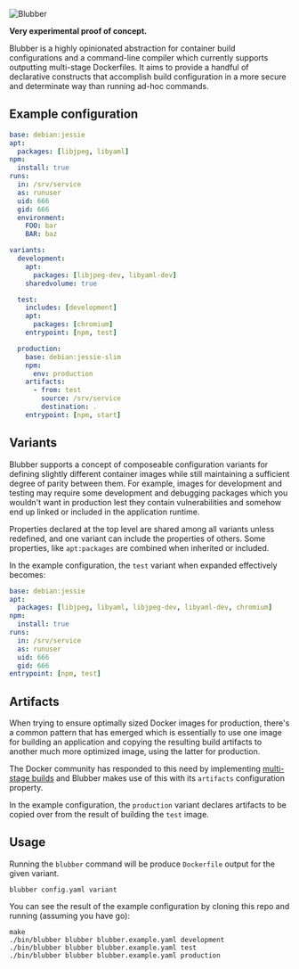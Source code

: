 ![Blubber](http://tyler.zone/blubber.png)

**Very experimental proof of concept.**

Blubber is a highly opinionated abstraction for container build configurations
and a command-line compiler which currently supports outputting multi-stage
Dockerfiles. It aims to provide a handful of declarative constructs that
accomplish build configuration in a more secure and determinate way than
running ad-hoc commands.

## Example configuration

```yaml
base: debian:jessie
apt:
  packages: [libjpeg, libyaml]
npm:
  install: true
runs:
  in: /srv/service
  as: runuser
  uid: 666
  gid: 666
  environment:
    FOO: bar
    BAR: baz

variants:
  development:
    apt:
      packages: [libjpeg-dev, libyaml-dev]
    sharedvolume: true

  test:
    includes: [development]
    apt:
      packages: [chromium]
    entrypoint: [npm, test]

  production:
    base: debian:jessie-slim
    npm:
      env: production
    artifacts:
      - from: test
        source: /srv/service
        destination: .
    entrypoint: [npm, start]
```

## Variants

Blubber supports a concept of composeable configuration variants for defining
slightly different container images while still maintaining a sufficient
degree of parity between them. For example, images for development and testing
may require some development and debugging packages which you wouldn't want in
production lest they contain vulnerabilities and somehow end up linked or
included in the application runtime.

Properties declared at the top level are shared among all variants unless
redefined, and one variant can include the properties of others. Some
properties, like `apt:packages` are combined when inherited or included.

In the example configuration, the `test` variant when expanded effectively
becomes:

```yaml
base: debian:jessie
apt:
  packages: [libjpeg, libyaml, libjpeg-dev, libyaml-dev, chromium]
npm:
  install: true
runs:
  in: /srv/service
  as: runuser
  uid: 666
  gid: 666
entrypoint: [npm, test]
```

## Artifacts

When trying to ensure optimally sized Docker images for production, there's a
common pattern that has emerged which is essentially to use one image for
building an application and copying the resulting build artifacts to another
much more optimized image, using the latter for production.

The Docker community has responded to this need by implementing
[multi-stage builds](https://github.com/moby/moby/pull/32063) and Blubber
makes use of this with its `artifacts` configuration property.

In the example configuration, the `production` variant declares artifacts to
be copied over from the result of building the `test` image.

## Usage

Running the `blubber` command will be produce `Dockerfile` output for the
given variant.

    blubber config.yaml variant

You can see the result of the example configuration by cloning this repo and
running (assuming you have go):

    make
    ./bin/blubber blubber blubber.example.yaml development
    ./bin/blubber blubber blubber.example.yaml test
    ./bin/blubber blubber blubber.example.yaml production
